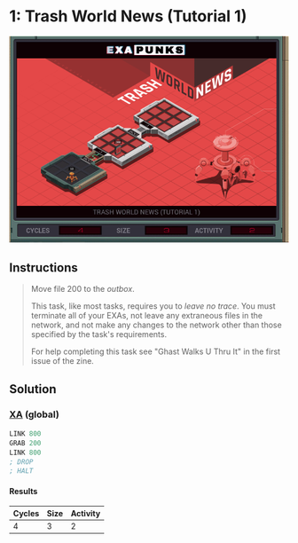 # 1: Trash World News (Tutorial 1)

<div align="center"><img src="EXAPUNKS - TRASH WORLD NEWS (4, 3, 2, 2023-05-19-15-00-58).gif" /></div>

## Instructions
> Move file 200 to the *outbox*.
> 
> This task, like most tasks, requires you to _leave no trace_. You must terminate all of your EXAs, not leave any extraneous files in the network, and not make any changes to the network other than those specified by the task's requirements.
> 
> For help completing this task see "Ghast Walks U Thru It" in the first issue of the zine.

## Solution

### [XA](XA.exa) (global)
```asm
LINK 800
GRAB 200
LINK 800
; DROP
; HALT
```

#### Results
| Cycles | Size | Activity |
|--------|------|----------|
| 4      | 3    | 2        |
